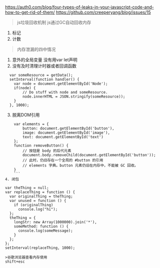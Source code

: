https://auth0.com/blog/four-types-of-leaks-in-your-javascript-code-and-how-to-get-rid-of-them/
https://github.com/creeperyang/blog/issues/15
>js垃圾回收机制
js通过GC自动回收内存
1. 标记
2. 计数

>内存泄漏的四中情况
1. 意外的全局变量
  没有用var let声明
2. 没有及时清理计时器或者回调函数
```
  var someResource = getData();
  setInterval(function handler() {
    var node = document.getElementById('Node');
    if(node) {
        // Do stuff with node and someResource.
        node.innerHTML = JSON.stringify(someResource));
    }
  }, 1000);
  ```
3. 脱离DOM引用
```
    var elements = {
        button: document.getElementById('button'),
        image: document.getElementById('image'),
        text: document.getElementById('text')
    };
    function removeButton() {
        // 按钮是 body 的后代元素
        document.body.removeChild(document.getElementById('button'));
        // 此时，仍旧存在一个全局的 #button 的引用
        // elements 字典。button 元素仍旧在内存中，不能被 GC 回收。
    }
    ```
4. 闭包
```
    var theThing = null;
    var replaceThing = function () {
      var originalThing = theThing;
      var unused = function () {
        if (originalThing)
          console.log("hi");
      };
      theThing = {
        longStr: new Array(1000000).join('*'),
        someMethod: function () {
          console.log(someMessage);
        }
      };
    };
    setInterval(replaceThing, 1000);
```
>谷歌浏览器查看内存使用
shift+esc
